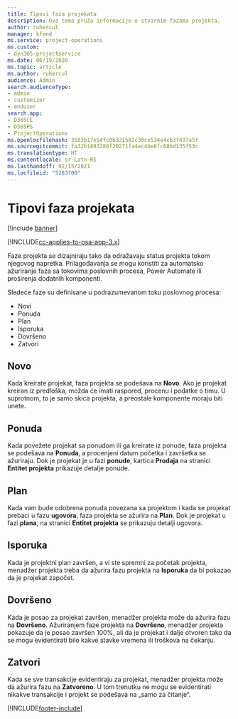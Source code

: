```yaml
---
title: Tipovi faza projekata
description: Ova tema pruža informacije o stvarnim fazama projekta.
author: ruhercul
manager: kfend
ms.service: project-operations
ms.custom:
- dyn365-projectservice
ms.date: 06/19/2020
ms.topic: article
ms.author: ruhercul
audience: Admin
search.audienceType:
- admin
- customizer
- enduser
search.app:
- D365CE
- D365PS
- ProjectOperations
ms.openlocfilehash: 3503b17e54fc0b321582c30ce534e4cb3f497a5f
ms.sourcegitcommit: fa32b1893286f20271fa4ec4be8fc68bd135f53c
ms.translationtype: HT
ms.contentlocale: sr-Latn-RS
ms.lasthandoff: 02/15/2021
ms.locfileid: "5283700"
---
```

# <a name="project-stage-types"></a>Tipovi faza projekata 

[!include [banner](../includes/psa-now-project-operations.md)]

[!INCLUDE[cc-applies-to-psa-app-3.x](../includes/cc-applies-to-psa-app-3x.md)]

Faze projekta se dizajniraju tako da odražavaju status projekta tokom njegovog napretka. Prilagođavanja se mogu koristiti za automatsko ažuriranje faza sa tokovima poslovnih procesa, Power Automate ili proširenja dodatnih komponenti.

Sledeće faze su definisane u podrazumevanom toku poslovnog procesa:

- Novi
- Ponuda
- Plan
- Isporuka
- Dovršeno
- Zatvori 

## <a name="new"></a>Novo

Kada kreirate projekat, faza projekta se podešava na **Novo**. Ako je projekat kreiran iz predloška, možda će imati raspored, procenu i podatke o timu. U suprotnom, to je samo skica projekta, a preostale komponente moraju biti unete.

## <a name="quote"></a>Ponuda

Kada povežete projekat sa ponudom ili ga kreirate iz ponude, faza projekta se podešava na **Ponuda**, a procenjeni datum početka i završetka se ažuriraju. Dok je projekat je u fazi **ponude**, kartica **Prodaja** na stranici **Entitet projekta** prikazuje detalje ponude.

## <a name="plan"></a>Plan

Kada vam bude odobrena ponuda povezana sa projektom i kada se projekat prebaci u fazu **ugovora**, faza projekta se ažurira na **Plan**. Dok je projekat u fazi **plana**, na stranici **Entitet projekta** se prikazuju detalji ugovora.

## <a name="deliver"></a>Isporuka

Kada je projektni plan završen, a vi ste spremni za početak projekta, menadžer projekta treba da ažurira fazu projekta na **Isporuka** da bi pokazao da je projekat započet.

## <a name="complete"></a>Dovršeno 

Kada je posao za projekat završen, menadžer projekta može da ažurira fazu na **Dovršeno**. Ažuriranjem faze projekta na **Dovršeno**, menadžer projekta pokazuje da je posao završen 100%, ali da je projekat i dalje otvoren tako da se mogu evidentirati bilo kakve stavke vremena ili troškova na čekanju.

## <a name="close"></a>Zatvori

Kada se sve transakcije evidentiraju za projekat, menadžer projekta može da ažurira fazu na **Zatvoreno**. U tom trenutku ne mogu se evidentirati nikakve transakcije i projekt se podešava na „samo za čitanje“.


[!INCLUDE[footer-include](../includes/footer-banner.md)]